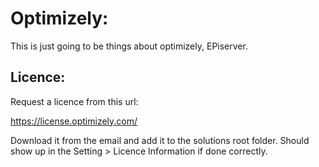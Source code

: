 # Optimizely:

This is just going to be things about optimizely, EPiserver.


## Licence:
Request a licence from this url:

https://license.optimizely.com/

Download it from the email and add it to the solutions root folder. Should show up in the Setting > Licence Information if done correctly.
